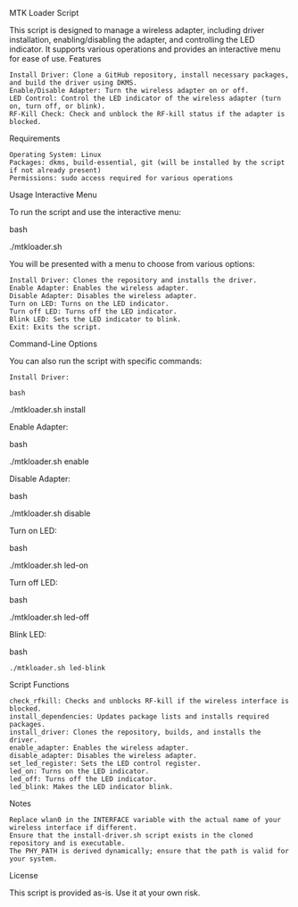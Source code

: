 MTK Loader Script

This script is designed to manage a wireless adapter, including driver installation, enabling/disabling the adapter, and controlling the LED indicator. It supports various operations and provides an interactive menu for ease of use.
Features

    Install Driver: Clone a GitHub repository, install necessary packages, and build the driver using DKMS.
    Enable/Disable Adapter: Turn the wireless adapter on or off.
    LED Control: Control the LED indicator of the wireless adapter (turn on, turn off, or blink).
    RF-Kill Check: Check and unblock the RF-kill status if the adapter is blocked.

Requirements

    Operating System: Linux
    Packages: dkms, build-essential, git (will be installed by the script if not already present)
    Permissions: sudo access required for various operations

Usage
Interactive Menu

To run the script and use the interactive menu:

bash

./mtkloader.sh

You will be presented with a menu to choose from various options:

    Install Driver: Clones the repository and installs the driver.
    Enable Adapter: Enables the wireless adapter.
    Disable Adapter: Disables the wireless adapter.
    Turn on LED: Turns on the LED indicator.
    Turn off LED: Turns off the LED indicator.
    Blink LED: Sets the LED indicator to blink.
    Exit: Exits the script.

Command-Line Options

You can also run the script with specific commands:

    Install Driver:

    bash

./mtkloader.sh install

Enable Adapter:

bash

./mtkloader.sh enable

Disable Adapter:

bash

./mtkloader.sh disable

Turn on LED:

bash

./mtkloader.sh led-on

Turn off LED:

bash

./mtkloader.sh led-off

Blink LED:

bash

    ./mtkloader.sh led-blink

Script Functions

    check_rfkill: Checks and unblocks RF-kill if the wireless interface is blocked.
    install_dependencies: Updates package lists and installs required packages.
    install_driver: Clones the repository, builds, and installs the driver.
    enable_adapter: Enables the wireless adapter.
    disable_adapter: Disables the wireless adapter.
    set_led_register: Sets the LED control register.
    led_on: Turns on the LED indicator.
    led_off: Turns off the LED indicator.
    led_blink: Makes the LED indicator blink.

Notes

    Replace wlan0 in the INTERFACE variable with the actual name of your wireless interface if different.
    Ensure that the install-driver.sh script exists in the cloned repository and is executable.
    The PHY_PATH is derived dynamically; ensure that the path is valid for your system.

License

This script is provided as-is. Use it at your own risk.
